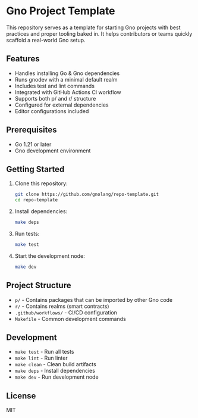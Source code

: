 # Gno Project Template

This repository serves as a template for starting Gno projects with best practices and proper tooling baked in. It helps contributors or teams quickly scaffold a real-world Gno setup.

## Features

- Handles installing Go & Gno dependencies
- Runs gnodev with a minimal default realm
- Includes test and lint commands
- Integrated with GitHub Actions CI workflow
- Supports both p/ and r/ structure
- Configured for external dependencies
- Editor configurations included

## Prerequisites

- Go 1.21 or later
- Gno development environment

## Getting Started

1. Clone this repository:
   ```bash
   git clone https://github.com/gnolang/repo-template.git
   cd repo-template
   ```

2. Install dependencies:
   ```bash
   make deps
   ```

3. Run tests:
   ```bash
   make test
   ```

4. Start the development node:
   ```bash
   make dev
   ```

## Project Structure

- `p/` - Contains packages that can be imported by other Gno code
- `r/` - Contains realms (smart contracts)
- `.github/workflows/` - CI/CD configuration
- `Makefile` - Common development commands

## Development

- `make test` - Run all tests
- `make lint` - Run linter
- `make clean` - Clean build artifacts
- `make deps` - Install dependencies
- `make dev` - Run development node

## License

MIT
